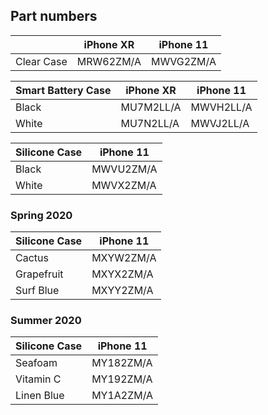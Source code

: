 ## Part numbers

|            | iPhone XR | iPhone 11 |
| ---------- | --------- | --------- |
| Clear Case | MRW62ZM/A | MWVG2ZM/A |

| Smart Battery Case | iPhone XR | iPhone 11 |
| ------------------ | --------- | --------- |
| Black              | MU7M2LL/A | MWVH2LL/A |
| White              | MU7N2LL/A | MWVJ2LL/A |

| Silicone Case | iPhone 11 |
| ------------- | --------- |
| Black         | MWVU2ZM/A |
| White         | MWVX2ZM/A |

### Spring 2020

| Silicone Case | iPhone 11 |
| ------------- | --------- |
| Cactus        | MXYW2ZM/A |
| Grapefruit    | MXYX2ZM/A |
| Surf Blue     | MXYY2ZM/A |

### Summer 2020

| Silicone Case | iPhone 11 |
| ------------- | --------- |
| Seafoam       | MY182ZM/A |
| Vitamin C     | MY192ZM/A |
| Linen Blue    | MY1A2ZM/A |
